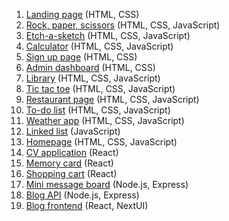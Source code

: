 1. [Landing page](https://github.com/pygosclune/landing-page) (HTML, CSS)
2. [Rock, paper, scissors](https://github.com/pygosclune/js-rock-paper) (HTML, CSS, JavaScript)
3. [Etch-a-sketch](https://github.com/pygosclune/etch-a-sketch-page) (HTML, CSS, JavaScript)
4. [Calculator](https://github.com/pygosclune/js-calculator) (HTML, CSS, JavaScript)
5. [Sign up page](https://github.com/pygosclune/sign-up-form-page) (HTML, CSS)
6. [Admin dashboard](https://github.com/pygosclune/admin-dashboard-page) (HTML, CSS)
7. [Library](https://github.com/pygosclune/js-library-page) (HTML, CSS, JavaScript)
8. [Tic tac toe](https://github.com/pygosclune/js-tic-tac-toe) (HTML, CSS, JavaScript)
9. [Restaurant page](https://github.com/pygosclune/restaurant-page) (HTML, CSS, JavaScript)
10. [To-do list](https://github.com/pygosclune/todo-list-page) (HTML, CSS, JavaScript)
11. [Weather app](https://github.com/pygosclune/js-weather-app) (HTML, CSS, JavaScript)
12. [Linked list](https://github.com/pygosclune/js-linked-list) (JavaScript)
13. [Homepage](https://github.com/pygosclune/homepage) (HTML, CSS, JavaScript)
14. [CV application]() (React)
15. [Memory card]() (React)
16. [Shopping cart]() (React)
17. [Mini message board]() (Node.js, Express)
18. [Blog API]() (Node.js, Express)
19. [Blog frontend]() (React, NextUI)
